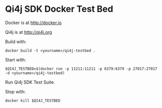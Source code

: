 # Qi4j SDK Docker Test Bed

Docker is at http://docker.io

Qi4j is at http://qi4j.org

Build with:

    docker build -t <yourname>/qi4j-testbed .

Start with:

    $QI4J_TESTBED=$(docker run -p 11211:11211 -p 6379:6379 -p 27017:27017 -d <yourname>/qi4j-testbed)

Run Qi4j SDK Test Suite.

Stop with:

	docker kill $QI4J_TESTBED
